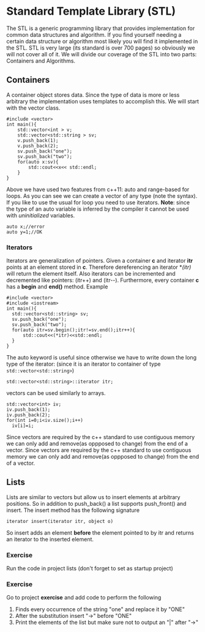 
# Standard Template Library (STL)
The STL is a generic programming library that provides implementation for common data structures and algorithm. If you find yourself needing a certain data structure or algorithm most likely you will find it implemented in the STL. 
STL is very large (its standard is over 700 pages) so obviously we will not cover all of it. We will divide  our coverage of the STL into two parts: Containers and Algorithms.

## Containers
A container object stores data. Since the type of data is more or less arbitrary the implementation uses templates to accomplish this.
We will start with the vector class.
```
#include <vector>
int main(){
    std::vector<int > v;
    std::vector<std::string > sv;
    v.push_back(1);
    v.push_back(2);
    sv.push_back("one");
    sv.push_back("two");
    for(auto x:sv){
        std::cout<<x<< std::endl;
    }
}
```
Above we have used two features from c++11: auto and range-based for loops. As you can see we can create a vector of any type (note the syntax). If you like to use the usual for loop you need to use iterators.
**Note**: since the type of an auto variable is inferred by the compiler it cannot be used with _uninitialized_ variables.
```
auto x;//error
auto y=1;//OK
```
### Iterators
Iterators are generalization of pointers. Given a container **c** and iterator **itr** points at an element stored in **c**. Therefore dereferencing an iterator **(*itr)** will return the element itself. Also iterators can be incremented and decremented like pointers: (itr++) and (itr--). Furthermore, every container **c** has a **begin** and **end()** method. Example
```
#include <vector>
#include <iostream>
int main(){
  std::vector<std::string> sv;
  sv.push_back("one");
  sv.push_back("two");
  for(auto itr=sv.begin();itr!=sv.end();itr++){
      std::cout<<(*itr)<<std::endl;
  }
}  
```
The auto keyword is useful since otherwise we have to write down the long type of the iterator: (since it is an iterator to container of type ```std::vector<std::string>```)
```
std::vector<std::string>::iterator itr;
```
vectors can be used similarly to arrays.
```
std::vector<int> iv;
iv.push_back(1);
iv.push_back(2);
for(int i=0;i<iv.size();i++)
  iv[i]=i;
```

Since vectors are required by the c++ standard to use contiguous memory we can only add and remove(as oppposed to change) from the end of a vector.
Since vectors are required by the c++ standard to use contiguous memory 
we can only add and remove(as oppposed to change) from the end of a vector.
## Lists 
Lists are similar to vectors but allow us to insert elements at arbitrary
positions. So in addition to push_back() a list supports push_front() and 
insert. The insert method has the following signature
```
iterator insert(iterator itr, object o)
```
So insert adds an element **before** the element pointed to by itr
and returns an iterator to the inserted element.
### Exercise
Run the code in project lists (don't forget to set as startup project)
### Exercise
Go to project **exercise** and add code to perform the following
1. Finds every occurrence of the string "one" and replace it by "ONE"
2. After the substitution insert "->" before "ONE"
3. Print the elements of the list but make sure not to output an "|" after "->"
